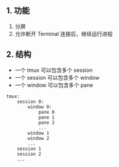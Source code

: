 ## 1. 功能

1. 分屏
2. 允许断开 Terminal 连接后，继续运行进程

## 2. 结构

- 一个 tmux 可以包含多个 session
- 一个 session 可以包含多个 window
- 一个 window 可以包含多个 pane

```
tmux:
    session 0:
        window 0:
            pane 0
            pane 1
            pane 2
            ...
        window 1
        window 2
        ...
    session 1
    session 2
    ...
```
